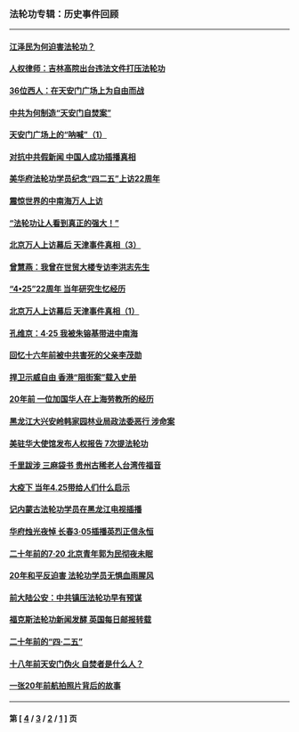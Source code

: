 ### 法轮功专辑：历史事件回顾
---
#### [江泽民为何迫害法轮功？](../../pages/nf5793/n13876324.md?05260430) 
#### [人权律师：吉林高院出台违法文件打压法轮功](../../pages/nf5793/n13825665.md?05260430) 
#### [36位西人：在天安门广场上为自由而战](../../pages/nf5793/n13390029.md?05260430) 
#### [中共为何制造“天安门自焚案”](../../pages/nf5793/n13183270.md?05260430) 
#### [天安门广场上的“呐喊”（1）](../../pages/nf5793/n13105277.md?05260430) 
#### [对抗中共假新闻 中国人成功插播真相](../../pages/nf5793/n12910618.md?05260430) 
#### [美华府法轮功学员纪念“四二五”上访22周年](../../pages/nf5793/n12904445.md?05260430) 
#### [震惊世界的中南海万人上访](../../pages/nf5793/n12903976.md?05260430) 
#### [“法轮功让人看到真正的强大！”](../../pages/nf5793/n12903195.md?05260430) 
#### [北京万人上访幕后 天津事件真相（3）](../../pages/nf5793/n12902807.md?05260430) 
#### [曾慧燕：我曾在世贸大楼专访李洪志先生](../../pages/nf5793/n12898729.md?05260430) 
#### [“4•25”22周年 当年研究生忆经历](../../pages/nf5793/n12894152.md?05260430) 
#### [北京万人上访幕后 天津事件真相（1）](../../pages/nf5793/n12885174.md?05260430) 
#### [孔维京：4·25 我被朱镕基带进中南海](../../pages/nf5793/n12864987.md?05260430) 
#### [回忆十六年前被中共害死的父亲李茂勋](../../pages/nf5793/n12880270.md?05260430) 
#### [捍卫示威自由 香港“阻街案”载入史册](../../pages/nf5793/n12811245.md?05260430) 
#### [20年前 一位加国华人在上海劳教所的经历](../../pages/nf5793/n12707932.md?05260430) 
#### [黑龙江大兴安岭韩家园林业局政法委恶行 涉命案](../../pages/nf5793/n12622815.md?05260430) 
#### [美驻华大使馆发布人权报告 7次提法轮功](../../pages/nf5793/n12520541.md?05260430) 
#### [千里跋涉 三麻袋书 贵州古稀老人台湾传福音](../../pages/nf5793/n12198750.md?05260430) 
#### [大疫下 当年4.25带给人们什么启示](../../pages/nf5793/n12058565.md?05260430) 
#### [记内蒙古法轮功学员在黑龙江电视插播](../../pages/nf5793/n11699194.md?05260430) 
#### [华府烛光夜悼 长春3·05插播英烈正信永恒](../../pages/nf5793/n11397432.md?05260430) 
#### [二十年前的7·20 北京青年郭为民彻夜未眠](../../pages/nf5793/n11354195.md?05260430) 
#### [20年和平反迫害 法轮功学员无惧血雨腥风](../../pages/nf5793/n11348279.md?05260430) 
#### [前大陆公安：中共镇压法轮功早有预谋](../../pages/nf5793/n11352168.md?05260430) 
#### [福克斯法轮功新闻发酵  英国每日邮报转载](../../pages/nf5793/n11285952.md?05260430) 
#### [二十年前的“四·二五”](../../pages/nf5793/n11207639.md?05260430) 
#### [十八年前天安门伪火 自焚者是什么人？](../../pages/nf5793/n10996556.md?05260430) 
#### [一张20年前航拍照片背后的故事](../../pages/nf5793/n10693797.md?05260430) 

---
#### 第 [ [4](./4.md?05260430) / [3](./3.md?05260430) / [2](./2.md?05260430) / [1](./1.md?05260430) ] 页
